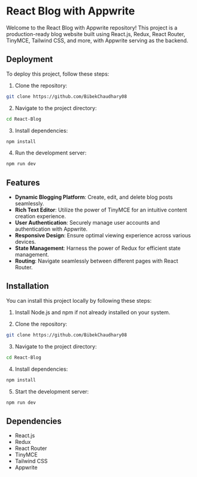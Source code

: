 # React Blog with Appwrite

Welcome to the React Blog with Appwrite repository! This project is a production-ready blog website built using React.js, Redux, React Router, TinyMCE, Tailwind CSS, and more, with Appwrite serving as the backend.

## Deployment

To deploy this project, follow these steps:

1. Clone the repository:

```bash
git clone https://github.com/BibekChaudhary08
```

2. Navigate to the project directory:

```bash
cd React-Blog
```

3. Install dependencies:

```bash
npm install
```

4. Run the development server:

```bash
npm run dev
```

## Features

- **Dynamic Blogging Platform**: Create, edit, and delete blog posts seamlessly.
- **Rich Text Editor**: Utilize the power of TinyMCE for an intuitive content creation experience.
- **User Authentication**: Securely manage user accounts and authentication with Appwrite.
- **Responsive Design**: Ensure optimal viewing experience across various devices.
- **State Management**: Harness the power of Redux for efficient state management.
- **Routing**: Navigate seamlessly between different pages with React Router.

## Installation

You can install this project locally by following these steps:

1. Install Node.js and npm if not already installed on your system.

2. Clone the repository:

```bash
git clone https://github.com/BibekChaudhary08
```

3. Navigate to the project directory:

```bash
cd React-Blog
```

4. Install dependencies:

```bash
npm install
```

5. Start the development server:

```bash
npm run dev
```

## Dependencies

- React.js
- Redux
- React Router
- TinyMCE
- Tailwind CSS
- Appwrite
